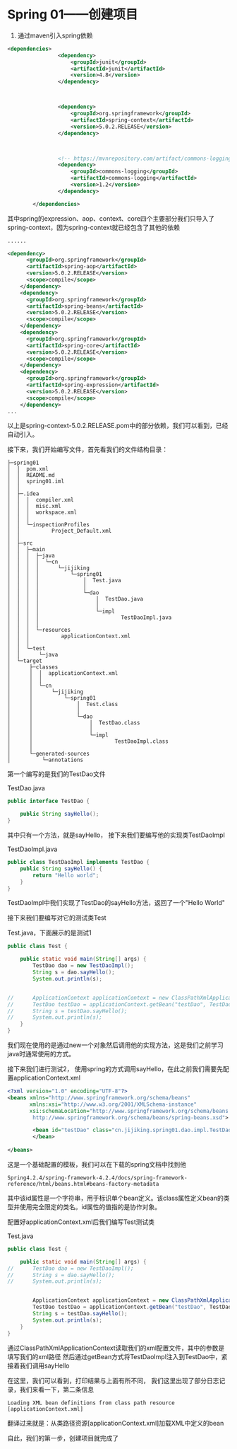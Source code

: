 # Spring 01——创建项目

1. 通过maven引入spring依赖
```xml
<dependencies>
                <dependency>
                    <groupId>junit</groupId>
                    <artifactId>junit</artifactId>
                    <version>4.8</version>
                </dependency>



                <dependency>
                    <groupId>org.springframework</groupId>
                    <artifactId>spring-context</artifactId>
                    <version>5.0.2.RELEASE</version>
                </dependency>



                <!-- https://mvnrepository.com/artifact/commons-logging/commons-logging -->
                <dependency>
                    <groupId>commons-logging</groupId>
                    <artifactId>commons-logging</artifactId>
                    <version>1.2</version>
                </dependency>

        </dependencies>
```

其中spring的expression、aop、context、core四个主要部分我们只导入了spring-context，因为spring-context就已经包含了其他的依赖
```xml
......

<dependency>
      <groupId>org.springframework</groupId>
      <artifactId>spring-aop</artifactId>
      <version>5.0.2.RELEASE</version>
      <scope>compile</scope>
    </dependency>
    <dependency>
      <groupId>org.springframework</groupId>
      <artifactId>spring-beans</artifactId>
      <version>5.0.2.RELEASE</version>
      <scope>compile</scope>
    </dependency>
    <dependency>
      <groupId>org.springframework</groupId>
      <artifactId>spring-core</artifactId>
      <version>5.0.2.RELEASE</version>
      <scope>compile</scope>
    </dependency>
    <dependency>
      <groupId>org.springframework</groupId>
      <artifactId>spring-expression</artifactId>
      <version>5.0.2.RELEASE</version>
      <scope>compile</scope>
    </dependency>
...

```
以上是spring-context-5.0.2.RELEASE.pom中的部分依赖，我们可以看到，已经自动引入。

接下来，我们开始编写文件，首先看我们的文件结构目录：
```text
├─spring01
│  │  pom.xml
│  │  README.md
│  │  spring01.iml
│  │
│  ├─.idea
│  │  │  compiler.xml
│  │  │  misc.xml
│  │  │  workspace.xml
│  │  │
│  │  └─inspectionProfiles
│  │          Project_Default.xml
│  │
│  ├─src
│  │  ├─main
│  │  │  ├─java
│  │  │  │  └─cn
│  │  │  │      └─jijiking
│  │  │  │          └─spring01
│  │  │  │              │  Test.java
│  │  │  │              │
│  │  │  │              └─dao
│  │  │  │                  │  TestDao.java
│  │  │  │                  │
│  │  │  │                  └─impl
│  │  │  │                          TestDaoImpl.java
│  │  │  │
│  │  │  └─resources
│  │  │          applicationContext.xml
│  │  │
│  │  └─test
│  │      └─java
│  └─target
│      ├─classes
│      │  │  applicationContext.xml
│      │  │
│      │  └─cn
│      │      └─jijiking
│      │          └─spring01
│      │              │  Test.class
│      │              │
│      │              └─dao
│      │                  │  TestDao.class
│      │                  │
│      │                  └─impl
│      │                          TestDaoImpl.class
│      │
│      └─generated-sources
│          └─annotations
```

第一个编写的是我们的TestDao文件

TestDao.java
```java
public interface TestDao {

	public String sayHello();
}
```
其中只有一个方法，就是sayHello， 接下来我们要编写他的实现类TestDaoImpl

TestDaoImpl.java
```java
public class TestDaoImpl implements TestDao {
	public String sayHello() {
		return "Hello world";
	}
}
```
TestDaoImpl中我们实现了TestDao的sayHello方法，返回了一个"Hello World"

接下来我们要编写对它的测试类Test

Test.java，下面展示的是测试1
```java
public class Test {

	public static void main(String[] args) {
		TestDao dao = new TestDaoImpl();
		String s = dao.sayHello();
		System.out.println(s);


//		ApplicationContext applicationContext = new ClassPathXmlApplicationContext("applicationContext.xml");
//		TestDao testDao = applicationContext.getBean("testDao", TestDao.class);
//		String s = testDao.sayHello();
//		System.out.println(s);
	}
}
```
我们现在使用的是通过new一个对象然后调用他的实现方法，这是我们之前学习java时通常使用的方式。

接下来我们进行测试2， 使用spring的方式调用sayHello，在此之前我们需要先配置applicationContext.xml
```xml
<?xml version="1.0" encoding="UTF-8"?>
<beans xmlns="http://www.springframework.org/schema/beans"
       xmlns:xsi="http://www.w3.org/2001/XMLSchema-instance"
       xsi:schemaLocation="http://www.springframework.org/schema/beans
        http://www.springframework.org/schema/beans/spring-beans.xsd">

        <bean id="testDao" class="cn.jijiking.spring01.dao.impl.TestDaoImpl">
        </bean>
                
</beans>
```
这是一个基础配置的模板，我们可以在下载的spring文档中找到他

`Spring4.2.4/spring-framework-4.2.4/docs/spring-framework-reference/html/beans.html#beans-factory-metadata`

其中该id属性是一个字符串，用于标识单个bean定义。该class属性定义bean的类型并使用完全限定的类名。id属性的值指的是协作对象。

配置好applicationContext.xml后我们编写Test测试类

Test.java
```java
public class Test {

	public static void main(String[] args) {
//		TestDao dao = new TestDaoImpl();
//		String s = dao.sayHello();
//		System.out.println(s);


		ApplicationContext applicationContext = new ClassPathXmlApplicationContext("applicationContext.xml");
		TestDao testDao = applicationContext.getBean("testDao", TestDao.class);
		String s = testDao.sayHello();
		System.out.println(s);
	}
}
```
通过ClassPathXmlApplicationContext读取我们的xml配置文件，其中的参数是填写我们的xml路径
然后通过getBean方式将TestDaoImpl注入到TestDao中，紧接着我们调用sayHello

在这里，我们可以看到，打印结果与上面有所不同， 我们这里出现了部分日志记录，我们来看一下，第二条信息

`Loading XML bean definitions from class path resource [applicationContext.xml]`

翻译过来就是：从类路径资源[applicationContext.xml]加载XML中定义的bean

自此，我们的第一步，创建项目就完成了